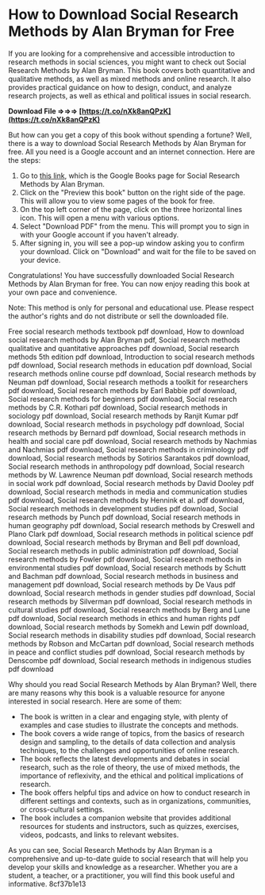 # How to Download Social Research Methods by Alan Bryman for Free
 
If you are looking for a comprehensive and accessible introduction to research methods in social sciences, you might want to check out Social Research Methods by Alan Bryman. This book covers both quantitative and qualitative methods, as well as mixed methods and online research. It also provides practical guidance on how to design, conduct, and analyze research projects, as well as ethical and political issues in social research.
 
**Download File ⇒⇒⇒ [https://t.co/nXk8anQPzK](https://t.co/nXk8anQPzK)**


 
But how can you get a copy of this book without spending a fortune? Well, there is a way to download Social Research Methods by Alan Bryman for free. All you need is a Google account and an internet connection. Here are the steps:
 
1. Go to [this link](https://books.google.com/books/about/Social_Research_Methods.html?id=N2zQCgAAQBAJ), which is the Google Books page for Social Research Methods by Alan Bryman.
2. Click on the "Preview this book" button on the right side of the page. This will allow you to view some pages of the book for free.
3. On the top left corner of the page, click on the three horizontal lines icon. This will open a menu with various options.
4. Select "Download PDF" from the menu. This will prompt you to sign in with your Google account if you haven't already.
5. After signing in, you will see a pop-up window asking you to confirm your download. Click on "Download" and wait for the file to be saved on your device.

Congratulations! You have successfully downloaded Social Research Methods by Alan Bryman for free. You can now enjoy reading this book at your own pace and convenience.
 
Note: This method is only for personal and educational use. Please respect the author's rights and do not distribute or sell the downloaded file.
 
Free social research methods textbook pdf download,  How to download social research methods by Alan Bryman pdf,  Social research methods qualitative and quantitative approaches pdf download,  Social research methods 5th edition pdf download,  Introduction to social research methods pdf download,  Social research methods in education pdf download,  Social research methods online course pdf download,  Social research methods by Neuman pdf download,  Social research methods a toolkit for researchers pdf download,  Social research methods by Earl Babbie pdf download,  Social research methods for beginners pdf download,  Social research methods by C.R. Kothari pdf download,  Social research methods in sociology pdf download,  Social research methods by Ranjit Kumar pdf download,  Social research methods in psychology pdf download,  Social research methods by Bernard pdf download,  Social research methods in health and social care pdf download,  Social research methods by Nachmias and Nachmias pdf download,  Social research methods in criminology pdf download,  Social research methods by Sotirios Sarantakos pdf download,  Social research methods in anthropology pdf download,  Social research methods by W. Lawrence Neuman pdf download,  Social research methods in social work pdf download,  Social research methods by David Dooley pdf download,  Social research methods in media and communication studies pdf download,  Social research methods by Hennink et al. pdf download,  Social research methods in development studies pdf download,  Social research methods by Punch pdf download,  Social research methods in human geography pdf download,  Social research methods by Creswell and Plano Clark pdf download,  Social research methods in political science pdf download,  Social research methods by Bryman and Bell pdf download,  Social research methods in public administration pdf download,  Social research methods by Fowler pdf download,  Social research methods in environmental studies pdf download,  Social research methods by Schutt and Bachman pdf download,  Social research methods in business and management pdf download,  Social research methods by De Vaus pdf download,  Social research methods in gender studies pdf download,  Social research methods by Silverman pdf download,  Social research methods in cultural studies pdf download,  Social research methods by Berg and Lune pdf download,  Social research methods in ethics and human rights pdf download,  Social research methods by Somekh and Lewin pdf download,  Social research methods in disability studies pdf download,  Social research methods by Robson and McCartan pdf download,  Social research methods in peace and conflict studies pdf download,  Social research methods by Denscombe pdf download,  Social research methods in indigenous studies pdf download
  
Why should you read Social Research Methods by Alan Bryman? Well, there are many reasons why this book is a valuable resource for anyone interested in social research. Here are some of them:

- The book is written in a clear and engaging style, with plenty of examples and case studies to illustrate the concepts and methods.
- The book covers a wide range of topics, from the basics of research design and sampling, to the details of data collection and analysis techniques, to the challenges and opportunities of online research.
- The book reflects the latest developments and debates in social research, such as the role of theory, the use of mixed methods, the importance of reflexivity, and the ethical and political implications of research.
- The book offers helpful tips and advice on how to conduct research in different settings and contexts, such as in organizations, communities, or cross-cultural settings.
- The book includes a companion website that provides additional resources for students and instructors, such as quizzes, exercises, videos, podcasts, and links to relevant websites.

As you can see, Social Research Methods by Alan Bryman is a comprehensive and up-to-date guide to social research that will help you develop your skills and knowledge as a researcher. Whether you are a student, a teacher, or a practitioner, you will find this book useful and informative.
 8cf37b1e13
 
